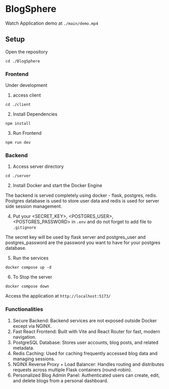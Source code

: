 # BlogSphere

Watch Application demo at ```./main/demo.mp4```

## Setup 
Open the repository
```
cd ./BlogSphere
```
### Frontend
Under development
1) access client
```
cd ./client
```
2) Install Dependencies
```
npm install
```
3) Run Frontend
```
npm run dev
```

### Backend

1) Access server directory
```
cd ./server
```
2) Install Docker and start the Docker Engine

The backend is served completely using docker - flask, postgres, redis. Postgres database is used to store user data and redis is used for server side session management.

4) Put your  <SECRET_KEY>, <POSTGRES_USER>, <POSTGRES_PASSWORD> in ```.env``` and do not forget to add file to ```.gitignore```

The secret key will be used by flask server and postgres_user and postgres_password are the password you want to have for your postgres database.

5) Run the services
```
docker compose up -d
```

6) To Stop the server
```
docker compose down
```

Access the application at ```http://localhost:5173/```


### Functionalities

1. Secure Backend: Backend services are not exposed outside Docker except via NGINX.
2. Fast React Frontend: Built with Vite and React Router for fast, modern navigation.
3. PostgreSQL Database: Stores user accounts, blog posts, and related metadata.
4. Redis Caching: Used for caching frequently accessed blog data and managing sessions.
5. NGINX Reverse Proxy + Load Balancer: Handles routing and distributes requests across multiple Flask containers (round-robin).
6. Personalized Blog Admin Panel: Authenticated users can create, edit, and delete blogs from a personal dashboard.
